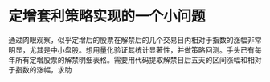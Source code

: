 # 定增套利策略实现的一个小问题

通过肉眼观察，似乎定增后的股票在解禁后的几个交易日内相对于指数的涨幅非常明显，尤其是中小盘股。想用量化验证其统计显著性，并做策略回测。手头已有每年所有定增股票的解禁明细表格。需要用代码提取解禁日后五天的区间涨幅和相对于指数的涨幅，求助